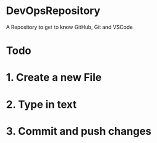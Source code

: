 # DevOpsRepository
A Repository to get to know GitHub, Git and VSCode

# Todo
# 1. Create a new File
# 2. Type in text
# 3. Commit and push changes
